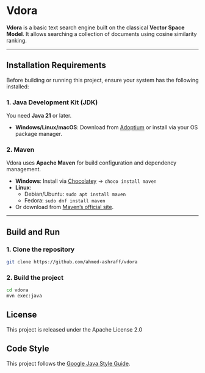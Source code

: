# Vdora

**Vdora** is a basic text search engine built on the classical **Vector Space Model**. It allows searching a collection of documents using cosine similarity ranking.

---

## Installation Requirements

Before building or running this project, ensure your system has the following installed:

### 1. Java Development Kit (JDK)

You need **Java 21** or later.

- **Windows/Linux/macOS**: Download from [Adoptium](https://adoptium.net/) or install via your OS package manager.

### 2. Maven

Vdora uses **Apache Maven** for build configuration and dependency management.

- **Windows**: Install via [Chocolatey](https://chocolatey.org/) → `choco install maven`
- **Linux**:
    - Debian/Ubuntu: `sudo apt install maven`
    - Fedora: `sudo dnf install maven`
- Or download from [Maven’s official site](https://maven.apache.org/).

---

## Build and Run

### 1. Clone the repository

```bash
git clone https://github.com/ahmed-ashraff/vdora
```

### 2. Build the project
```bash
cd vdora
mvn exec:java
```

## License
This project is released under the Apache License 2.0

## Code Style
This project follows the [Google Java Style Guide](https://google.github.io/styleguide/javaguide.html).
